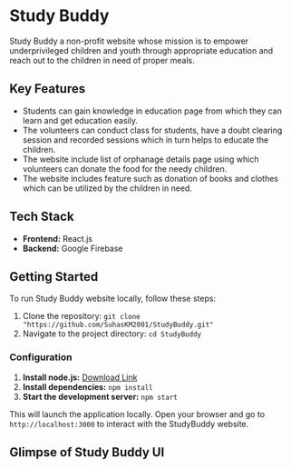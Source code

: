 # Study Buddy 
Study Buddy a non-profit website whose mission is to empower underprivileged children and youth through appropriate education and reach out to the children in need of proper meals.

## Key Features
* Students can gain knowledge in education page from which they can learn and get education easily.
* The volunteers can conduct class for students, have a doubt clearing session and recorded sessions which in turn helps to educate the children.
* The website include list of orphanage details page using which volunteers can donate the food for the needy children.
* The website includes feature such as donation of books and clothes which can be utilized by the children in need.

## Tech Stack
* __Frontend:__ React.js
* __Backend:__ Google Firebase

## Getting Started
To run Study Buddy website locally, follow these steps:
1. Clone the repository: `git clone "https://github.com/SuhasKM2001/StudyBuddy.git"`
2. Navigate to the project directory: `cd StudyBuddy`

### Configuration
1. __Install node.js:__ [Download Link](https://nodejs.org/en)
2. __Install dependencies:__ `npm install`
3. __Start the development server:__ `npm start`

This will launch the application locally. Open your browser and go to `http://localhost:3000` to interact with the StudyBuddy website.

## Glimpse of Study Buddy UI ##
